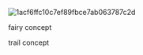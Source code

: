 ![1acf6ffc10c7ef89fbce7ab063787c2d](https://github.com/user-attachments/assets/4bec6a1d-18ec-4e26-9a59-0701b1e9d98d)

fairy
     concept 

trail
     concept 
